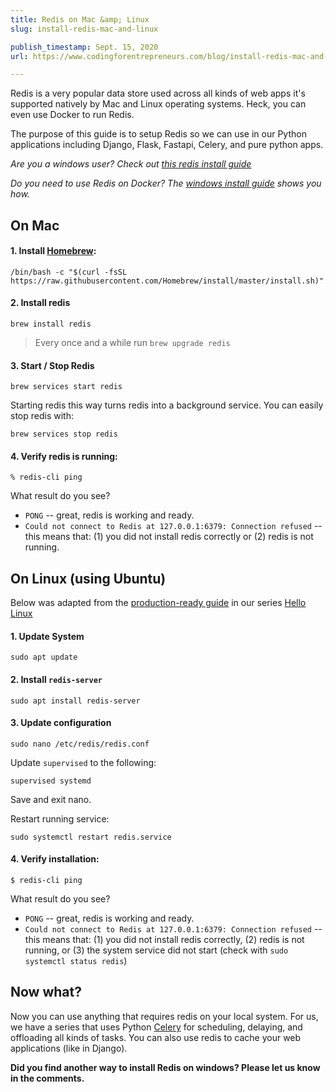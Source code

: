 ```yaml
---
title: Redis on Mac &amp; Linux
slug: install-redis-mac-and-linux

publish_timestamp: Sept. 15, 2020
url: https://www.codingforentrepreneurs.com/blog/install-redis-mac-and-linux/

---
```



Redis is a very popular data store used across all kinds of web apps it's supported natively by Mac and Linux operating systems. Heck, you can even use Docker to run Redis.

The purpose of this guide is to setup Redis so we can use in our Python applications including Django, Flask, Fastapi, Celery, and pure python apps.

*Are you a windows user? Check out [this redis install guide](https://www.codingforentrepreneurs.com/blog/redis-on-windows/)*

*Do you need to use Redis on Docker? The [windows install guide](https://www.codingforentrepreneurs.com/blog/redis-on-windows/) shows you how.*


## On Mac

#### 1. Install [Homebrew](https://brew.sh/): 
```
/bin/bash -c "$(curl -fsSL https://raw.githubusercontent.com/Homebrew/install/master/install.sh)"

```

#### 2. Install redis

```
brew install redis
```

> Every once and a while run `brew upgrade redis`

#### 3. Start / Stop Redis


```
brew services start redis
```

Starting redis this way turns redis into a background service. You can easily stop redis with:

```
brew services stop redis
```

#### 4. Verify redis is running:

```
% redis-cli ping
```

What result do you see? 
- `PONG`  -- great, redis is working and ready.
- `Could not connect to Redis at 127.0.0.1:6379: Connection refused` -- this means that: (1) you did not install redis correctly or (2) redis is not running.




## On Linux (using Ubuntu)
Below was adapted from the [production-ready guide](https://www.codingforentrepreneurs.com/blog/hello-linux-install-redis) in our series [Hello Linux](https://www.codingforentrepreneurs.com/blog/hello-linux/)

#### 1. Update System
```
sudo apt update
```

#### 2. Install `redis-server`

```
sudo apt install redis-server
```

#### 3. Update configuration

```
sudo nano /etc/redis/redis.conf
```
Update `supervised` to the following:

```
supervised systemd
``` 
Save and exit nano.

Restart running service:

```
sudo systemctl restart redis.service
```


#### 4. Verify installation:

```
$ redis-cli ping
```

What result do you see? 
- `PONG`  -- great, redis is working and ready.
- `Could not connect to Redis at 127.0.0.1:6379: Connection refused` -- this means that: (1) you did not install redis correctly, (2) redis is not running, or (3) the system service did not start (check with `sudo systemctl status redis`)


## Now what?

Now you can use anything that requires redis on your local system. For us, we have a series that uses Python [Celery](https://docs.celeryproject.org/en/stable/getting-started/introduction.html) for scheduling, delaying, and offloading all kinds of tasks. You can also use redis to cache your web applications (like in Django).

**Did you find another way to install Redis on windows? Please let us know in the comments.**

